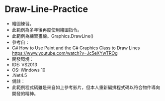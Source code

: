 # Draw-Line-Practice
* 繪圖練習。
* 此範例為多年後再度使用繪圖指令。
* 此範例為練習畫線。Graphics.DrawLine()
* 參考自：
 * C# How to Use Paint and the C# Graphics Class to Draw Lines https://www.youtube.com/watch?v=Jc5eXYwTROg
* 開發環境：
 * IDE: VS2013
 * OS: Windows 10
 * .Net4.5
* 備註：
 * 此範例程式碼雖是來自如上參考影片，但本人重新編排程式碼以符合物件導向開發的精神。
